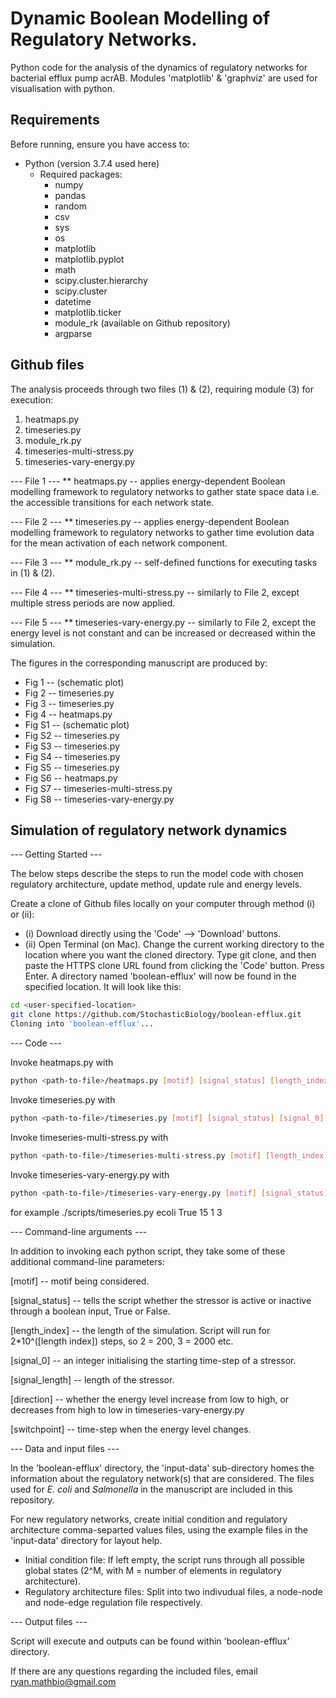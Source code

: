 # Dynamic Boolean Modelling of Regulatory Networks.

Python code for the analysis of the dynamics of regulatory networks for bacterial efflux pump acrAB. Modules 'matplotlib' & 'graphviz' are used for visualisation with python.

## Requirements

Before running, ensure you have access to:
- Python (version 3.7.4 used here)
  - Required packages:
    - numpy
    - pandas
    - random
    - csv
    - sys
    - os
    - matplotlib
    - matplotlib.pyplot
    - math
    - scipy.cluster.hierarchy
    - scipy.cluster
    - datetime
    - matplotlib.ticker
    - module_rk (available on Github repository)
    - argparse


## Github files

The analysis proceeds through two files (1) & (2), requiring module (3) for execution:
1) heatmaps.py
2) timeseries.py
3) module_rk.py
4) timeseries-multi-stress.py
5) timeseries-vary-energy.py

--- File 1 ---
** heatmaps.py -- applies energy-dependent Boolean modelling framework to regulatory networks to gather state space data i.e. the accessible transitions for each network state.

--- File 2 ---
** timeseries.py -- applies energy-dependent Boolean modelling framework to regulatory networks to gather time evolution data for the mean activation of each network component.

--- File 3 ---
** module_rk.py -- self-defined functions for executing tasks in (1) & (2).

--- File 4 ---
** timeseries-multi-stress.py -- similarly to File 2, except multiple stress periods are now applied.

--- File 5 ---
** timeseries-vary-energy.py -- similarly to File 2, except the energy level is not constant and can be increased or decreased within the simulation.


The figures in the corresponding manuscript are produced by:
  - Fig 1 -- (schematic plot)
  - Fig 2 -- timeseries.py 
  - Fig 3 -- timeseries.py
  - Fig 4 -- heatmaps.py
  - Fig S1 -- (schematic plot)
  - Fig S2 -- timeseries.py
  - Fig S3 -- timeseries.py
  - Fig S4 -- timeseries.py
  - Fig S5 -- timeseries.py
  - Fig S6 -- heatmaps.py
  - Fig S7 -- timeseries-multi-stress.py
  - Fig S8 -- timeseries-vary-energy.py

## Simulation of regulatory network dynamics

--- Getting Started ---

The below steps describe the steps to run the model code with chosen regulatory architecture, update method, update rule and energy levels.

Create a clone of Github files locally on your computer through method (i) or (ii):
- (i) Download directly using the 'Code' --> 'Download' buttons.
- (ii) Open Terminal (on Mac). Change the current working directory to the location where you want the cloned directory. Type git clone, and then paste the HTTPS clone URL found from clicking the 'Code' button. Press Enter. A directory named 'boolean-efflux' will now be found in the specified location. It will look like this:<br/>
```sh 
cd <user-specified-location> 
git clone https://github.com/StochasticBiology/boolean-efflux.git 
Cloning into 'boolean-efflux'...
```

--- Code ---

Invoke heatmaps.py with
```sh
python <path-to-file>/heatmaps.py [motif] [signal_status] [length_index]
```

Invoke timeseries.py with
```sh
python <path-to-file>/timeseries.py [motif] [signal_status] [signal_0] [signal_length] [length_index]
```

Invoke timeseries-multi-stress.py with
```sh
python <path-to-file>/timeseries-multi-stress.py [motif] [length_index]
```

Invoke timeseries-vary-energy.py with
```sh
python <path-to-file>/timeseries-vary-energy.py [motif] [signal_status] [signal_start] [signal_length] [length_index] [direction] [switchpoint]
```

for example
./scripts/timeseries.py ecoli True 15 1 3


--- Command-line arguments ---

In addition to invoking each python script, they take some of these additional command-line parameters:

[motif] -- motif being considered.

[signal_status] -- tells the script whether the stressor is active or inactive through a boolean input, True or False.

[length_index] -- the length of the simulation. Script will run for 2*10^([length index]) steps, so 2 = 200, 3 = 2000 etc.

[signal_0] -- an integer initialising the starting time-step of a stressor.

[signal_length] -- length of the stressor.

[direction] -- whether the energy level increase from low to high, or decreases from high to low in timeseries-vary-energy.py

[switchpoint] -- time-step when the energy level changes.


--- Data and input files ---

In the 'boolean-efflux' directory, the 'input-data' sub-directory homes the information about the regulatory network(s) that are considered. The files used for *E. coli* and *Salmonella* in the manuscript are included in this repository.

For new regulatory networks, create initial condition and regulatory architecture comma-separted values files, using the example files in the 'input-data' directory for layout help.
   - Initial condition file: If left empty, the script runs through all possible global states (2^M, with M = number of elements in regulatory architecture).
   - Regulatory architecture files: Split into two indivudual files, a node-node and node-edge regulation file respectively.


--- Output files ---

Script will execute and outputs can be found within 'boolean-efflux' directory.

If there are any questions regarding the included files, email ryan.mathbio@gmail.com


